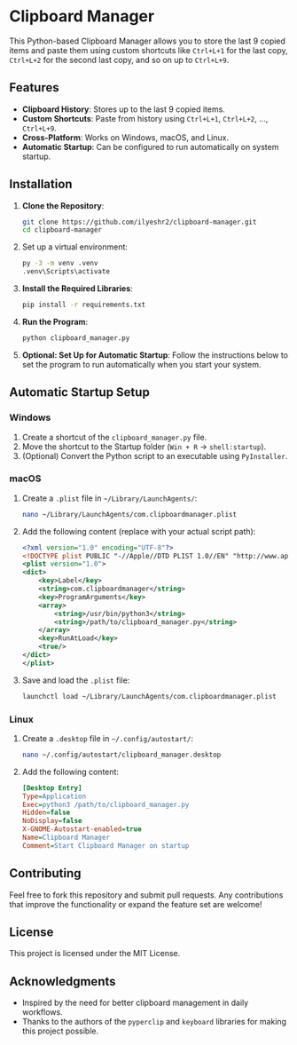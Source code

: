 
# Clipboard Manager

This Python-based Clipboard Manager allows you to store the last 9 copied items and paste them using custom shortcuts like `Ctrl+L+1` for the last copy, `Ctrl+L+2` for the second last copy, and so on up to `Ctrl+L+9`.

## Features

- **Clipboard History**: Stores up to the last 9 copied items.
- **Custom Shortcuts**: Paste from history using `Ctrl+L+1`, `Ctrl+L+2`, ..., `Ctrl+L+9`.
- **Cross-Platform**: Works on Windows, macOS, and Linux.
- **Automatic Startup**: Can be configured to run automatically on system startup.

## Installation

1. **Clone the Repository**:
   ```bash
   git clone https://github.com/ilyeshr2/clipboard-manager.git
   cd clipboard-manager
   ```

2. Set up a virtual environment:

    ```bash
    py -3 -m venv .venv
    .venv\Scripts\activate
    ```

    
3. **Install the Required Libraries**:
   ```bash
   pip install -r requirements.txt
   ```

4. **Run the Program**:
   ```bash
   python clipboard_manager.py
   ```

5. **Optional: Set Up for Automatic Startup**:
   Follow the instructions below to set the program to run automatically when you start your system.

## Automatic Startup Setup

### Windows

1. Create a shortcut of the `clipboard_manager.py` file.
2. Move the shortcut to the Startup folder (`Win + R` -> `shell:startup`).
3. (Optional) Convert the Python script to an executable using `PyInstaller`.

### macOS

1. Create a `.plist` file in `~/Library/LaunchAgents/`:
   ```bash
   nano ~/Library/LaunchAgents/com.clipboardmanager.plist
   ```
2. Add the following content (replace with your actual script path):
   ```xml
   <?xml version="1.0" encoding="UTF-8"?>
   <!DOCTYPE plist PUBLIC "-//Apple//DTD PLIST 1.0//EN" "http://www.apple.com/DTDs/PropertyList-1.0.dtd">
   <plist version="1.0">
   <dict>
       <key>Label</key>
       <string>com.clipboardmanager</string>
       <key>ProgramArguments</key>
       <array>
           <string>/usr/bin/python3</string>
           <string>/path/to/clipboard_manager.py</string>
       </array>
       <key>RunAtLoad</key>
       <true/>
   </dict>
   </plist>
   ```
3. Save and load the `.plist` file:
   ```bash
   launchctl load ~/Library/LaunchAgents/com.clipboardmanager.plist
   ```

### Linux

1. Create a `.desktop` file in `~/.config/autostart/`:
   ```bash
   nano ~/.config/autostart/clipboard_manager.desktop
   ```
2. Add the following content:
   ```ini
   [Desktop Entry]
   Type=Application
   Exec=python3 /path/to/clipboard_manager.py
   Hidden=false
   NoDisplay=false
   X-GNOME-Autostart-enabled=true
   Name=Clipboard Manager
   Comment=Start Clipboard Manager on startup
   ```

## Contributing

Feel free to fork this repository and submit pull requests. Any contributions that improve the functionality or expand the feature set are welcome!

## License

This project is licensed under the MIT License.

## Acknowledgments

- Inspired by the need for better clipboard management in daily workflows.
- Thanks to the authors of the `pyperclip` and `keyboard` libraries for making this project possible.
